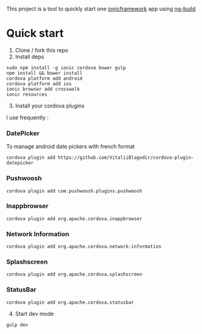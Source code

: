 This project is a tool to quickly start one [ionicframework](http://ionicframework.com/) app using [ng-build](https://github.com/izeau/ng-build)

# Quick start

1. Clone / fork this repo
2. Install deps

````
sudo npm install -g ionic cordova bower gulp
npm install && bower install
cordova platform add android
cordova platform add ios
ionic browser add crosswalk
ionic resources
````

3. Install your cordova plugins

I use frequently :

### DatePicker

To manage android date pickers with french format

``````
cordova plugin add https://github.com/VitaliiBlagodir/cordova-plugin-datepicker
``````

### Pushwoosh

``````
cordova plugin add com.pushwoosh.plugins.pushwoosh
``````

### Inappbrowser

``````
cordova plugin add org.apache.cordova.inappbrowser
``````

### Network Information

``````
cordova plugin add org.apache.cordova.network-information
``````

### Splashscreen

``````
cordova plugin add org.apache.cordova.splashscreen
``````

### StatusBar

``````
cordova plugin add org.apache.cordova.statusbar
``````

4. Start dev mode

````
gulp dev
````
